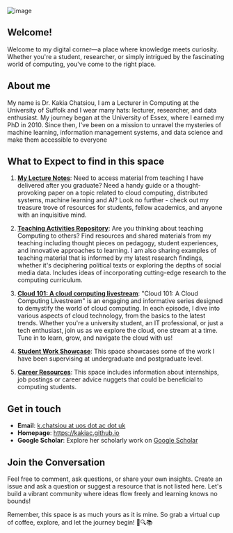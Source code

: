 
<!-- ![Dr. Kakia Chatsiou's Academic Hub](https://github.com/UoS-KakiasCourses/.github/assets/10551558/b230b63b-916d-45f6-b8c5-b36e2ba95f08) -->

<!-- ![Dr. Kakia Chatsiou's Academic Hub](https://github.com/UoS-KakiasCourses/.github/assets/10551558/724158b2-9832-456b-8cad-9c341bced94d) -->

![image](https://github.com/KakiasAcademicAlcove/.github/assets/10551558/eb297609-fe16-4096-9dd0-53e1917efc96)

<!-- prompt was: create a futuristic reading nook against a window with books, an armchair, and a laptop on the table. From the window you can see the caribbean sea -->



## **Welcome!**
Welcome to my digital corner—a place where knowledge meets curiosity. Whether you're a student, researcher, or simply intrigued by the fascinating world of computing, you've come to the right place.

## **About me**
My name is Dr. Kakia Chatsiou, I am a Lecturer in Computing at the University of Suffolk and I wear many hats: lecturer, researcher, and data enthusiast. My journey began at the University of Essex, where I earned my PhD in 2010. Since then, I've been on a mission to unravel the mysteries of machine learning, information management systems, and data science and make them accessible to everyone

## **What to Expect to find in this space**

1. [**My Lecture Notes**](lectures.md): Need to access material from teaching I have delivered after you graduate? Need a handy guide or a thought-provoking paper on a topic related to cloud computing, distributed systems, machine learning and AI? Look no further - check out my treasure trove of resources for students, fellow academics, and anyone with an inquisitive mind.

2.  [**Teaching Activities Repository**](activities.md): Are you thinking about teaching Computing to others? Find resources and shared materials from my teaching including thought pieces on pedagogy, student experiences, and innovative approaches to learning. I am also sharing examples of teaching material that is informed by my latest research findings, whether it's deciphering political texts or exploring the depths of social media data. Includes ideas of incorporating cutting-edge research to the computing curriculum.

3. [**Cloud 101: A cloud computing livestream**](cloud101Live.md): "Cloud 101: A Cloud Computing Livestream" is an engaging and informative series designed to demystify the world of cloud computing. In each episode, I dive into various aspects of cloud technology, from the basics to the latest trends. Whether you're a university student, an IT professional, or just a tech enthusiast, join us as we explore the cloud, one stream at a time. Tune in to learn, grow, and navigate the cloud with us!

4. [**Student Work Showcase**](studentwork.md): This space showcases some of the work I have been supervising at undergraduate and postgraduate level.

5. [**Career Resources**](careers.md): This space includes information about internships, job postings or career advice nuggets that could be beneficial to  computing students.

## **Get in touch**
- **Email**: [k.chatsiou at uos dot ac dot uk](https://www.uos.ac.uk/people/dr-kakia-chatsiou/)
- **Homepage**: https://kakiac.github.io
- **Google Scholar**: Explore her scholarly work on [Google Scholar](https://scholar.google.com/citations?user=_jZDqpIAAAAJ)

## **Join the Conversation**
Feel free to comment, ask questions, or share your own insights. Create an issue and ask a question or suggest a resource that is not listed here. Let's build a vibrant community where ideas flow freely and learning knows no bounds!

Remember, this space is as much yours as it is mine. So grab a virtual cup of coffee, explore, and let the journey begin! 🚀🔍📚

